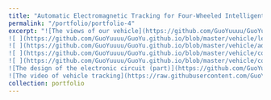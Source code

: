 ```yaml
---
title: "Automatic Electromagnetic Tracking for Four-Wheeled Intelligent Vehicles Design"
permalink: "/portfolio/portfolio-4"
excerpt: "![The views of our vehicle](https://github.com/GuoYuuuu/GuoYu.github.io/blob/master/vehicle/above.png?raw=true)
![ ](https://github.com/GuoYuuuu/GuoYu.github.io/blob/master/vehicle/left.png?raw=true)
![ ](https://github.com/GuoYuuuu/GuoYu.github.io/blob/master/vehicle/adjust.png?raw=true)
![ ](https://github.com/GuoYuuuu/GuoYu.github.io/blob/master/vehicle/competition.png?raw=true)
![ ](https://github.com/GuoYuuuu/GuoYu.github.io/blob/master/vehicle/competition2.png?raw=true)
![The design of the electronic circuit (part)](https://github.com/GuoYuuuu/GuoYu.github.io/blob/master/vehicle/circuit.png?raw=true)
![The video of vehicle tracking](https://raw.githubusercontent.com/GuoYuuuu/GuoYu.github.io/master/vehicle/tracking.gif)"
collection: portfolio
---
```

